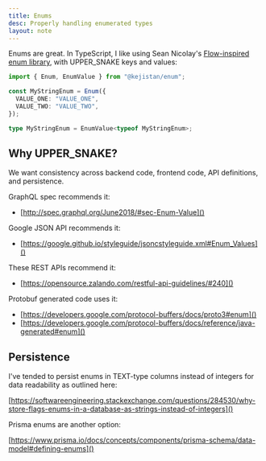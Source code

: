 ```yaml
---
title: Enums
desc: Properly handling enumerated types
layout: note
---
```


Enums are great. In TypeScript, I like using Sean Nicolay's [Flow-inspired enum library](https://github.com/kejistan/enum), with UPPER_SNAKE keys and values:

```typescript
import { Enum, EnumValue } from "@kejistan/enum";

const MyStringEnum = Enum({
  VALUE_ONE: "VALUE_ONE",
  VALUE_TWO: "VALUE_TWO",
});

type MyStringEnum = EnumValue<typeof MyStringEnum>;
```

## Why UPPER_SNAKE?

We want consistency across backend code, frontend code, API definitions, and persistence.

GraphQL spec recommends it:

- [http://spec.graphql.org/June2018/#sec-Enum-Value]()

Google JSON API recommends it:

- [https://google.github.io/styleguide/jsoncstyleguide.xml#Enum_Values]()

These REST APIs recommend it:

- [https://opensource.zalando.com/restful-api-guidelines/#240]()

Protobuf generated code uses it:

- [https://developers.google.com/protocol-buffers/docs/proto3#enum]()
- [https://developers.google.com/protocol-buffers/docs/reference/java-generated#enum]()

## Persistence

I've tended to persist enums in TEXT-type columns instead of integers for data readability as outlined here:

[https://softwareengineering.stackexchange.com/questions/284530/why-store-flags-enums-in-a-database-as-strings-instead-of-integers]()

Prisma enums are another option:

[https://www.prisma.io/docs/concepts/components/prisma-schema/data-model#defining-enums]()
